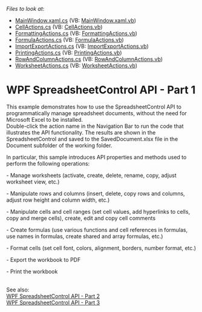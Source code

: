 <!-- default file list -->
*Files to look at*:

* [MainWindow.xaml.cs](./CS/SpreadsheetControl_WPF_API/MainWindow.xaml.cs) (VB: [MainWindow.xaml.vb](./VB/SpreadsheetControl_WPF_API/MainWindow.xaml.vb))
* [CellActions.cs](./CS/SpreadsheetControl_WPF_API/SpreadsheetActions/CellActions.cs) (VB: [CellActions.vb](./VB/SpreadsheetControl_WPF_API/SpreadsheetActions/CellActions.vb))
* [FormattingActions.cs](./CS/SpreadsheetControl_WPF_API/SpreadsheetActions/FormattingActions.cs) (VB: [FormattingActions.vb](./VB/SpreadsheetControl_WPF_API/SpreadsheetActions/FormattingActions.vb))
* [FormulaActions.cs](./CS/SpreadsheetControl_WPF_API/SpreadsheetActions/FormulaActions.cs) (VB: [FormulaActions.vb](./VB/SpreadsheetControl_WPF_API/SpreadsheetActions/FormulaActions.vb))
* [ImportExportActions.cs](./CS/SpreadsheetControl_WPF_API/SpreadsheetActions/ImportExportActions.cs) (VB: [ImportExportActions.vb](./VB/SpreadsheetControl_WPF_API/SpreadsheetActions/ImportExportActions.vb))
* [PrintingActions.cs](./CS/SpreadsheetControl_WPF_API/SpreadsheetActions/PrintingActions.cs) (VB: [PrintingActions.vb](./VB/SpreadsheetControl_WPF_API/SpreadsheetActions/PrintingActions.vb))
* [RowAndColumnActions.cs](./CS/SpreadsheetControl_WPF_API/SpreadsheetActions/RowAndColumnActions.cs) (VB: [RowAndColumnActions.vb](./VB/SpreadsheetControl_WPF_API/SpreadsheetActions/RowAndColumnActions.vb))
* [WorksheetActions.cs](./CS/SpreadsheetControl_WPF_API/SpreadsheetActions/WorksheetActions.cs) (VB: [WorksheetActions.vb](./VB/SpreadsheetControl_WPF_API/SpreadsheetActions/WorksheetActions.vb))
<!-- default file list end -->
# WPF SpreadsheetControl API - Part 1


<p>This example demonstrates how to use the SpreadsheetControl API to programmatically manage spreadsheet documents, without the need for Microsoft Excel to be installed. <br> Double-click the action name in the Navigation Bar to run the code that illustrates the API functionality. The results are shown in the SpreadsheetControl and saved to the SavedDocument.xlsx file in the Document subfolder of the working folder.</p>
<p>In particular, this sample introduces API properties and methods used to perform the following operations:</p>
<p>- Manage worksheets (activate, create, delete, rename, copy, adjust worksheet view, etc.)</p>
<p>- Manipulate rows and columns (insert, delete, copy rows and columns, adjust row height and column width, etc.)</p>
<p>- Manipulate cells and cell ranges (set cell values, add hyperlinks to cells, copy and merge cells), create, edit and copy cell comments</p>
<p>- Create formulas (use various functions and cell references in formulas, use names in formulas, create shared and array formulas, etc.)</p>
<p>- Format cells (set cell font, colors, alignment, borders, number format, etc.)</p>
<p>- Export the workbook to PDF</p>
<p>- Print the workbook</p>
<br> See also:<br><a href="https://www.devexpress.com/Support/Center/p/E4944">WPF SpreadsheetControl API - Part 2</a></br>
<a href="https://github.com/DevExpress-Examples/wpf-spreadsheetcontrol-api-part-3-t289419">WPF SpreadsheetControl API - Part 3</a>
<br/>
